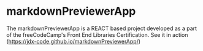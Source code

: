 # markdownPreviewerApp
The markdownPreviewerApp is a REACT based project developed as a part of the freeCodeCamp's Front End Libraries Certification. 
See it in action (https://jdx-code.github.io/markdownPreviewerApp/)
